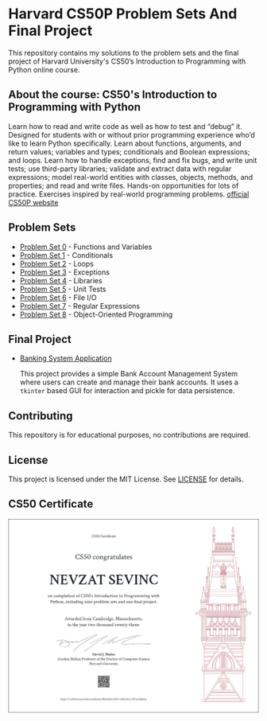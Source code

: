 # Harvard CS50P Problem Sets And Final Project

This repository contains my solutions to the problem sets and the final project of Harvard University's CS50’s Introduction to Programming with Python online course.

## About the course: CS50's Introduction to Programming with Python
Learn how to read and write code as well as how to test and “debug” it. Designed for students with or without prior programming experience who’d like to learn Python specifically. Learn about functions, arguments, and return values; variables and types; conditionals and Boolean expressions; and loops. Learn how to handle exceptions, find and fix bugs, and write unit tests; use third-party libraries; validate and extract data with regular expressions; model real-world entities with classes, objects, methods, and properties; and read and write files. Hands-on opportunities for lots of practice. Exercises inspired by real-world programming problems. [official CS50P website](https://cs50.harvard.edu/python/2022/)

## Problem Sets
- [Problem Set 0](./problem_set_0) - Functions and Variables
- [Problem Set 1](./problem_set_1) - Conditionals
- [Problem Set 2](./problem_set_2) - Loops
- [Problem Set 3](./problem_set_3) - Exceptions
- [Problem Set 4](./problem_set_4) - Libraries
- [Problem Set 5](./problem_set_5) - Unit Tests
- [Problem Set 6](./problem_set_6) - File I/O
- [Problem Set 7](./problem_set_7) - Regular Expressions
- [Problem Set 8](./problem_set_8) - Object-Oriented Programming

## Final Project
- [Banking System Application](./final_project)
  
    This project provides a simple Bank Account Management System where users can create and manage their bank accounts. It uses a `tkinter` based GUI for interaction and pickle for data persistence.

## Contributing
This repository is for educational purposes, no contributions are required.

## License
This project is licensed under the MIT License. See [LICENSE](./LICENSE) for details.

## CS50 Certificate
![Alt text](CS50P.png "CS50 Certificate")

